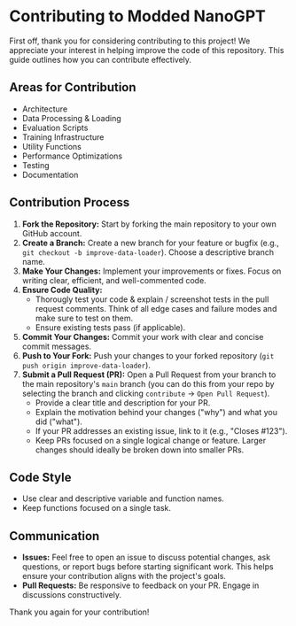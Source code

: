 # Contributing to Modded NanoGPT

First off, thank you for considering contributing to this project! We appreciate your interest in helping improve the code of this repository. This guide outlines how you can contribute effectively.

## Areas for Contribution

- Architecture
- Data Processing & Loading
- Evaluation Scripts
- Training Infrastructure
- Utility Functions
- Performance Optimizations
- Testing
- Documentation

## Contribution Process

1.  **Fork the Repository:** Start by forking the main repository to your own GitHub account.
2.  **Create a Branch:** Create a new branch for your feature or bugfix (e.g., `git checkout -b improve-data-loader`). Choose a descriptive branch name.
3.  **Make Your Changes:** Implement your improvements or fixes. Focus on writing clear, efficient, and well-commented code.
4.  **Ensure Code Quality:**
    *   Thorougly test your code & explain / screenshot tests in the pull request comments. Think of all edge cases and failure modes and make sure to test on them.
    *   Ensure existing tests pass (if applicable).
5.  **Commit Your Changes:** Commit your work with clear and concise commit messages.
6.  **Push to Your Fork:** Push your changes to your forked repository (`git push origin improve-data-loader`).
7.  **Submit a Pull Request (PR):** Open a Pull Request from your branch to the main repository's `main` branch (you can do this from your repo by selecting the branch and clicking `contribute` -> `Open Pull Request`).
    *   Provide a clear title and description for your PR.
    *   Explain the motivation behind your changes ("why") and what you did ("what").
    *   If your PR addresses an existing issue, link to it (e.g., "Closes #123").
    *   Keep PRs focused on a single logical change or feature. Larger changes should ideally be broken down into smaller PRs.

## Code Style

*   Use clear and descriptive variable and function names.
*   Keep functions focused on a single task.

## Communication

*   **Issues:** Feel free to open an issue to discuss potential changes, ask questions, or report bugs before starting significant work. This helps ensure your contribution aligns with the project's goals.
*   **Pull Requests:** Be responsive to feedback on your PR. Engage in discussions constructively.

Thank you again for your contribution! 